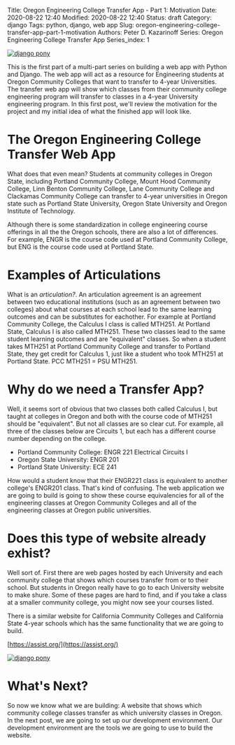 Title: Oregon Engineering College Transfer App - Part 1: Motivation
Date: 2020-08-22 12:40
Modified: 2020-08-22 12:40
Status: draft
Category: django
Tags: python, django, web app
Slug: oregon-engineering-college-transfer-app-part-1-motivation
Authors: Peter D. Kazarinoff
Series: Oregon Engineering College Transfer App
Series_index: 1

[![django pony]({static}/posts/transfer_app/images/django_pony.png)]({filename}/posts/transfer_app/part1_motivation.md)

This is the first part of a multi-part series on building a web app with Python and Django. The web app will act as a resource for Engineering students at Oregon Community Colleges that want to transfer to 4-year Universities. The transfer web app will show which classes from their community college engineering program will transfer to classes in a 4-year University engineering program. In this first post, we'll review the motivation for the project and my initial idea of what the finished app will look like.

# The Oregon Engineering College Transfer Web App

What does that even mean? Students at community colleges in Oregon State, including Portland Community College, Mount Hood Community College, Linn Benton Community College, Lane Community College and Clackamas Community College can transfer to 4-year universities in Oregon state such as Portland State University, Oregon State University and Oregon Institute of Technology.

Although there is some standardization in college engineering course offerings in all the the Oregon schools, there are also a lot of differences. For example, ENGR is the course code used at Portland Community College, but ENG is the course code used at Portland State. 

# Examples of Articulations

What is an _articulation?_. An articulation agreement is an agreement between two educational institutions (such as an agreement between two colleges) about what courses at each school lead to the same learning outcomes and can be substitutes for eachother. For example at Portland Community College, the Calculus I class is called MTH251. At Portland State, Calculus I is also called MTH251. These two classes lead to the same student learning outcomes and are "equivalent" classes. So when a student takes MTH251 at Portland Community College and transfer to Portland State, they get credit for Calculus 1, just like a student who took MTH251 at Portland State. PCC MTH251 = PSU MTH251. 

# Why do we need a Transfer App?

Well, it seems sort of obvious that two classes both called Calculus I, but taught at colleges in Oregon and both with the course code of MTH251 should be "equivalent". But not all classes are so clear cut. For example, all three of the classes below are Circuits 1, but each has a different course number depending on the college.

 * Portland Community College: ENGR 221 Electrical Circuits I
 * Oregon State University: ENGR 201
 * Portland State University: ECE 241

How would a student know that their ENGR221 class is equivalent to another college's ENGR201 class. That's kind of confusing. The web application we are going to build is going to show these course equivalencies for all of the engineering classes at Oregon Community Colleges and all of the engineering classes at Oregon public universities.

# Does this type of website already exhist?

Well sort of. First there are web pages hosted by each University and each community college that shows which courses transfer from or to their school. But students in Oregon really have to go to each University website to make shure. Some of these pages are hard to find, and if you take a class at a smaller community college, you might now see your courses listed. 

There is a similar website for California Community Colleges and California State 4-year schools which has the same functionality that we are going to build.

[https://assist.org/](https://assist.org/)

[![django pony]({static}/posts/transfer_app/images/assist_dot_org.png)](https://assist.org/)

# What's Next?

So now we know what we are building: A website that shows which community college classes transfer as which university classes in Oregon. In the next post, we are going to set up our development environment. Our development environment are the tools we are going to use to build the website.
